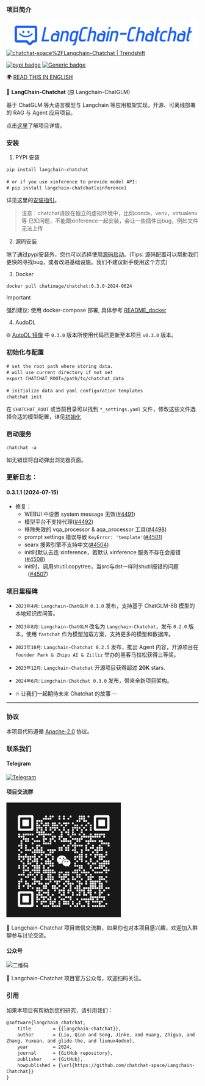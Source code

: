 ### 项目简介
![](https://github.com/chatchat-space/Langchain-Chatchat/blob/master/docs/img/logo-long-chatchat-trans-v2.png)
<a href="https://trendshift.io/repositories/329" target="_blank"><img src="https://trendshift.io/api/badge/repositories/329" alt="chatchat-space%2FLangchain-Chatchat | Trendshift" style="width: 250px; height: 55px;" width="250" height="55"/></a>

[![pypi badge](https://img.shields.io/pypi/v/langchain-chatchat.svg)](https://shields.io/)
[![Generic badge](https://img.shields.io/badge/python-3.8%7C3.9%7C3.10%7C3.11-blue.svg)](https://pypi.org/project/pypiserver/)

🌍 [READ THIS IN ENGLISH](README_en.md)

📃 **LangChain-Chatchat** (原 Langchain-ChatGLM)

基于 ChatGLM 等大语言模型与 Langchain 等应用框架实现，开源、可离线部署的 RAG 与 Agent 应用项目。

点击[这里](https://github.com/chatchat-space/Langchain-Chatchat)了解项目详情。


### 安装

1. PYPI 安装

```shell
pip install langchain-chatchat

# or if you use xinference to provide model API:
# pip install langchain-chatchat[xinference]
```

详见这里的[安装指引](https://github.com/chatchat-space/Langchain-Chatchat/tree/master?tab=readme-ov-file#%E5%BF%AB%E9%80%9F%E4%B8%8A%E6%89%8B)。

> 注意：chatchat请放在独立的虚拟环境中，比如conda，venv，virtualenv等
> 已知问题，不能跟xinference一起安装，会让一些插件出bug，例如文件无法上传

2. 源码安装

除了通过pypi安装外，您也可以选择使用[源码启动](../../docs/contributing/README_dev.md)。(Tips:
源码配置可以帮助我们更快的寻找bug，或者改进基础设施。我们不建议新手使用这个方式)

3. Docker

```shell
docker pull chatimage/chatchat:0.3.0-2024-0624
```

> [!important]
> 强烈建议: 使用 docker-compose 部署, 具体参考 [README_docker](docs/install/README_docker.md)

4. AudoDL

🌐 [AutoDL 镜像](https://www.codewithgpu.com/i/chatchat-space/Langchain-Chatchat/Langchain-Chatchat) 中 `0.3.0`
版本所使用代码已更新至本项目 `v0.3.0` 版本。

### 初始化与配置

```shell
# set the root path where storing data.
# will use current directory if not set
export CHATCHAT_ROOT=/path/to/chatchat_data

# initialize data and yaml configuration templates
chatchat init
```
在 `CHATCHAT_ROOT` 或当前目录可以找到 `*_settings.yaml` 文件，修改这些文件选择合适的模型配置，详见[初始化](https://github.com/chatchat-space/Langchain-Chatchat/tree/master?tab=readme-ov-file#3-%E5%88%9D%E5%A7%8B%E5%8C%96%E9%A1%B9%E7%9B%AE%E9%85%8D%E7%BD%AE%E4%B8%8E%E6%95%B0%E6%8D%AE%E7%9B%AE%E5%BD%95)

### 启动服务

```shell
chatchat -a
```
如无错误将自动弹出浏览器页面。

### 更新日志：
#### 0.3.1.1 (2024-07-15)
- 修复：
  - WEBUI 中设置 system message 无效([#4491](https://github.com/chatchat-space/Langchain-Chatchat/pull/4491))
  - 模型平台不支持代理([#4492](https://github.com/chatchat-space/Langchain-Chatchat/pull/4492))
  - 移除失效的 vqa_processor & aqa_processor 工具([#4498](https://github.com/chatchat-space/Langchain-Chatchat/pull/4498))
  - prompt settings 错误导致 `KeyError: 'template'`([#4501](https://github.com/chatchat-space/Langchain-Chatchat/pull/4501))
  - searx 搜索引擎不支持中文([#4504](https://github.com/chatchat-space/Langchain-Chatchat/pull/4504))
  - init时默认去连 xinference，若默认 xinference 服务不存在会报错([#4508](https://github.com/chatchat-space/Langchain-Chatchat/issues/4508))
  - init时，调用shutil.copytree，当src与dst一样时shutil报错的问题（[#4507](https://github.com/chatchat-space/Langchain-Chatchat/pull/4507))

### 项目里程碑

+ `2023年4月`: `Langchain-ChatGLM 0.1.0` 发布，支持基于 ChatGLM-6B 模型的本地知识库问答。
+ `2023年8月`: `Langchain-ChatGLM` 改名为 `Langchain-Chatchat`，发布 `0.2.0` 版本，使用 `fastchat` 作为模型加载方案，支持更多的模型和数据库。
+ `2023年10月`: `Langchain-Chatchat 0.2.5` 发布，推出 Agent 内容，开源项目在`Founder Park & Zhipu AI & Zilliz`
  举办的黑客马拉松获得三等奖。
+ `2023年12月`: `Langchain-Chatchat` 开源项目获得超过 **20K** stars.
+ `2024年6月`: `Langchain-Chatchat 0.3.0` 发布，带来全新项目架构。

+ 🔥 让我们一起期待未来 Chatchat 的故事 ···

---

### 协议

本项目代码遵循 [Apache-2.0](LICENSE) 协议。

### 联系我们

#### Telegram

[![Telegram](https://img.shields.io/badge/Telegram-2CA5E0?style=for-the-badge&logo=telegram&logoColor=white "langchain-chatchat")](https://t.me/+RjliQ3jnJ1YyN2E9)

#### 项目交流群

<img src="docs/img/qr_code_112.jpg" alt="二维码" width="300" />

🎉 Langchain-Chatchat 项目微信交流群，如果你也对本项目感兴趣，欢迎加入群聊参与讨论交流。

#### 公众号

<img src="docs/img/official_wechat_mp_account.png" alt="二维码" width="300" />

🎉 Langchain-Chatchat 项目官方公众号，欢迎扫码关注。

### 引用

如果本项目有帮助到您的研究，请引用我们：

```
@software{langchain_chatchat,
    title        = {{langchain-chatchat}},
    author       = {Liu, Qian and Song, Jinke, and Huang, Zhiguo, and Zhang, Yuxuan, and glide-the, and liunux4odoo},
    year         = 2024,
    journal      = {GitHub repository},
    publisher    = {GitHub},
    howpublished = {\url{https://github.com/chatchat-space/Langchain-Chatchat}}
}
```
